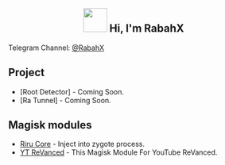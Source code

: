<h2 align="center"><b><img src="https://avatars.githubusercontent.com/u/64314390?v=4" width="48" height="48"/> Hi, I'm RabahX</b></h2>

Telegram Channel: [@RabahX](http://t.me/RabahX_Official)

## Project

- [Root Detector] - Coming Soon.
- [Ra Tunnel] - Coming Soon.

## Magisk modules

- [Riru Core](https://github.com/RabahX/Riru-Core/releases/) - Inject into zygote process.
- [YT ReVanced](https://github.com/RabahX/YT-ReVanced-Module/releases/) - This Magisk Module For YouTube ReVanced.
